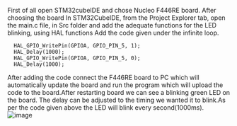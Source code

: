 First of all open STM32cubeIDE and chose Nucleo F446RE board. After choosing the board In STM32CubeIDE, from the Project Explorer tab, open the main.c file, in Src folder and add the adequate functions for the LED blinking, using HAL functions
Add the code given under the infinite loop.

	  HAL_GPIO_WritePin(GPIOA, GPIO_PIN_5, 1);
	  HAL_Delay(1000);
	  HAL_GPIO_WritePin(GPIOA, GPIO_PIN_5, 0);
	  HAL_Delay(1000);
After adding the code connect the F446RE board to  PC which will automatically update the board and run the program which will upload the code to the board.After restarting board we can see a blinking green LED on the board.
The delay can be adjusted to the timing we wanted it to blink.As per the code given above the LED will blink every second(1000ms).
![image](https://github.com/Nhila24/LED/assets/150771903/ff6705eb-02eb-4246-bcb2-2f02acdfe5d5)

